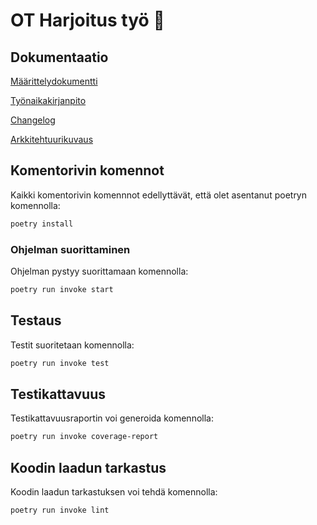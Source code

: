 # OT Harjoitus työ 🐍

## Dokumentaatio

[Määrittelydokumentti](./dokumentaatio/vaatimusmaarittely.md)

[Työnaikakirjanpito](./dokumentaatio/tuntikirjanpito.md)

[Changelog](./dokumentaatio/changelog.md)

[Arkkitehtuurikuvaus](./dokumentaatio/arkkitehtuuri.md)

## Komentorivin komennot

Kaikki komentorivin komennnot edellyttävät, että olet asentanut poetryn komennolla:

```bash
poetry install
```

### Ohjelman suorittaminen

Ohjelman pystyy suorittamaan komennolla:

```bash
poetry run invoke start
```

## Testaus

Testit suoritetaan komennolla:

```bash
poetry run invoke test
```

## Testikattavuus

Testikattavuusraportin voi generoida komennolla:

```bash
poetry run invoke coverage-report
```

## Koodin laadun tarkastus

Koodin laadun tarkastuksen voi tehdä komennolla:

```bash
poetry run invoke lint
```
